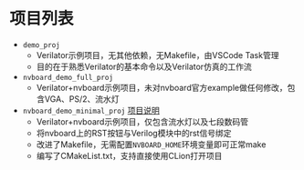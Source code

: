 # 项目列表
- `demo_proj` 
  - Verilator示例项目，无其他依赖，无Makefile，由VSCode Task管理
  - 目的在于熟悉Verilator的基本命令以及Verilator仿真的工作流
- `nvboard_demo_full_proj` 
  - Verilator+nvboard示例项目，未对nvboard官方example做任何修改，包含VGA、PS/2、流水灯
- `nvboard_demo_minimal_proj` [项目说明](nvboard_demo_minimal_proj/README.md)
  - Verilator+nvboard示例项目，仅包含流水灯以及七段数码管
  - 将nvboard上的RST按钮与Verilog模块中的rst信号绑定
  - 改进了Makefile，无需配置`NVBOARD_HOME`环境变量即可正常make
  - 编写了CMakeList.txt，支持直接使用CLion打开项目